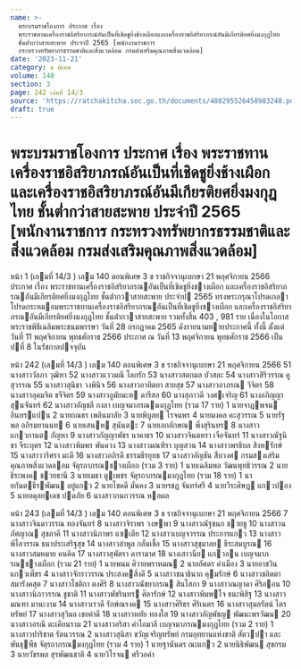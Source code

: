 ```yaml
---
name: >-
  พระบรมราชโองการ ประกาศ เรื่อง
  พระราชทานเครื่องราชอิสริยาภรณ์อันเป็นที่เชิดชูยิ่งช้างเผือกและเครื่องราชอิสริยาภรณ์อันมีเกียรติยศยิ่งมงกุฎไทย
  ชั้นต่ำกว่าสายสะพาย ประจำปี 2565 [พนักงานราชการ
  กระทรวงทรัพยากรธรรมชาติและสิ่งแวดล้อม กรมส่งเสริมคุณภาพสิ่งแวดล้อม]
date: '2023-11-21'
category: ข พิเศษ
volume: 140
section: 3
page: 242 เล่มที่ 14/3
source: 'https://ratchakitcha.soc.go.th/documents/488295526458983240.pdf'
draft: true
---
```


# พระบรมราชโองการ ประกาศ เรื่อง พระราชทานเครื่องราชอิสริยาภรณ์อันเป็นที่เชิดชูยิ่งช้างเผือกและเครื่องราชอิสริยาภรณ์อันมีเกียรติยศยิ่งมงกุฎไทย ชั้นต่ำกว่าสายสะพาย ประจำปี 2565 [พนักงานราชการ กระทรวงทรัพยากรธรรมชาติและสิ่งแวดล้อม กรมส่งเสริมคุณภาพสิ่งแวดล้อม]

หน้า 1 (เลมที่ 14/3 ) เลม 140 ตอนพิเศษ 3 ข ราชกิจจานุเบกษา 21 พฤศจิกายน 2566 ประกาศ เรื่อง พระราชทานเครื่องราชอิสริยาภรณอันเป็นที่เชิดชูยิ่งชางเผือก และเครื่องราชอิสริยาภรณอันมีเกียรติยศยิ่งมงกุฎไทย ชั้นต่ํากวาสายสะพาย ประจําป 2565 ทรงพระกรุณาโปรดเกลาโปรดกระหมอมพระราชทานเครื่องราชอิสริยาภรณอันเป็นที่เชิดชูยิ่งชางเผือก และเครื่องราชอิสริยาภรณอันมีเกียรติยศยิ่งมงกุฎไทย ชั้นต่ํากวาสายสะพาย รวมทั้งสิ้น 403 , 981 ราย เนื่องในโอกาสพระราชพิธีเฉลิมพระชนมพรรษา วันที่ 28 กรกฎาคม 2565 ดังรายนามทายประกาศนี้ ทั้งนี้ ตั้งแต่วันที่ 11 พฤศจิกายน พุทธศักราช 2566 ประกาศ ณ วันที่ 13 พฤศจิกายน พุทธศักราช 2566 เป็นปที่ 8 ในรัชกาลปจจุบัน

หน้า 242 (เลมที่ 14/3 ) เลม 140 ตอนพิเศษ 3 ข ราชกิจจานุเบกษา 21 พฤศจิกายน 2566 51 นางสาววัลภา วุฒิฑา 52 นางสาวแววมณี โลกรัก 53 นางสาวสตกมล บัวสละ 54 นางสาวสิริวรรณ คูสุวรรณ 55 นางสาวสุนิชา วงพินิจ 56 นางสาวอาทิตยา สายสุข 57 นางสาวอาภรณ วิจิตร 58 นางสาวอุดมจิต ขจีจิตร 59 นางสาวอูมัยมะห ดารีสอ 60 นางสุภาวดี วงศเจริญ 61 นางอภิญญา สุนจันทร์ 62 นางสาวอัญชลี กงลา เบญจมาภรณมงกุฎไทย (รวม 17 ราย) 1 นายจาฎพจน อินทรแปน 2 นายถณธร เพลินมาลัย 3 นายพิบูลย โรจนพร 4 นายมงคล คะสุวรรณ 5 นายรัฐพล อภิรมยานนท 6 นายเสนห สุนันตะ 7 นายเอกลักษณ พึ่งสุรินทร 8 นางสาวแกวกานต กัญหา 9 นางสาวกัญญาพัชร นาคาธร 10 นางสาวจินตหรา เจือจันทร์ 11 นางสาวณัฐนิชา จีระบุตร 12 นางสาวพิมพร พันดวง 13 นางสาวมณฑิรา บุญสวน 14 นางสาวพรธิบล สิงหรักษ์ 15 นางสาววริศรา มะดี 16 นางสาวอภิรดี ธรรมธีรยุทธ 17 นางสาวอัญชัน สืบวงศ กรมสงเสริมคุณภาพสิ่งแวดลอม จัตุรถาภรณชางเผือก (รวม 3 ราย) 1 นายเฉลิมพล วัฒนพุทธิวรรณ 2 นายธีระพงค ชวยธานี 3 นายเมธา ตูเพชร จัตุรถาภรณมงกุฎไทย (รวม 18 ราย) 1 นายกันตธีรพัฒน อยู่แกว 2 นายโชคดี มั่นคง 3 นายรชฏ จันทร์ศรี 4 นายวีระศิษฏ แกวปอง 5 นายอดุลยเดช ปดภัย 6 นางสาวกนกวรรณ หอผล

หน้า 243 (เลมที่ 14/3 ) เลม 140 ตอนพิเศษ 3 ข ราชกิจจานุเบกษา 21 พฤศจิกายน 2566 7 นางสาวจินดาวรรณ ทองจันทร์ 8 นางสาวจิราพร วงษพา 9 นางสาวณัฐชนก ชวยชู 10 นางสาวนภัศญาณ สุขภาคี 11 นางสาวนิภาพร แซเตีย 12 นางสาวเบญจวรรณ ประการแกว 13 นางสาวพิไลวรรณ ธนาประเสริฐสุข 14 นางสาวลําพูล กลั่นเชื้อ 15 นางสาวสุขุมาลย ธีระสมบูรณ 16 นางสาวสมหมาย คนคิด 17 นางสาวสุพัตรา ดารามาศ 18 นางเสาวนีย แกวอน เบญจมาภรณชางเผือก (รวม 21 ราย) 1 นายพนม ศิวายพราหมณ 2 นายอัศดร คําเมือง 3 นายอาชวิน แกวเพ็ชร 4 นางสาวจักราวรรณ ประสงคสิ่งดี 5 นางสาวชนาธินาถ คุมรักษ์ 6 นางสาวชลิตตา สมารังคสุต 7 นางสาวโชติกา ตงศิริ 8 นางสาวณัชยาภรณ สินโสภา 9 นางสาวณญาดา ศิริออน 10 นางสาวนิภาวรรณ ชูชาติ 11 นางสาวพัชรินทร ศิลารักษ์ 12 นางสาวพิมพใจ ธนะพิสิฐ 13 นางสาวมณฑา มานะงาม 14 นางสาวเรวดี รักษ์ณรงค 15 นางสาวศิริธร ศิริเนตร 16 นางสาวสุมลรัตน์ ไตรทรัพย์ 17 นางสาวสุวิมล เชยคําดี 18 นางสาวหทัย ทองใส 19 นางสาวอัญพัชญ พัฒนะพรวัฒน 20 นางสาวอรณี ตะเคียนราม 21 นางสาวอริสา คําไอมาลี เบญจมาภรณมงกุฎไทย (รวม 2 ราย) 1 นางสาวปาริชาต รัตนวรรณ 2 นางสาวสุนิสา ขวัญเจริญทรัพย์ กรมอุทยานแห่งชาติ สัตวปา และพันธุพืช จัตุรถาภรณมงกุฎไทย (รวม 4 ราย) 1 นายฐานันดร ณะแกว 2 นายนิธิพัฒน สุขกรม 3 นายวัชรพล สุรพัฒนชาติ 4 นายวิโรจน ศรีวอคํา

